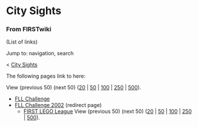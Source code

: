 # City Sights

### From FIRSTwiki

(List of links)

Jump to: navigation, search

&lt; [City Sights](/index.php?title=City_Sights&redirect=no "City Sights" )  

The following pages link to here:

View (previous 50) (next 50)
([20](/index.php?title=Special:Whatlinkshere/City_Sights&limit=20&from=0
"Special:Whatlinkshere/City Sights" ) |
[50](/index.php?title=Special:Whatlinkshere/City_Sights&limit=50&from=0
"Special:Whatlinkshere/City Sights" ) |
[100](/index.php?title=Special:Whatlinkshere/City_Sights&limit=100&from=0
"Special:Whatlinkshere/City Sights" ) |
[250](/index.php?title=Special:Whatlinkshere/City_Sights&limit=250&from=0
"Special:Whatlinkshere/City Sights" ) |
[500](/index.php?title=Special:Whatlinkshere/City_Sights&limit=500&from=0
"Special:Whatlinkshere/City Sights" )).

  * [FLL Challenge](FLL_Challenge "FLL Challenge" )
  * [FLL Challenge 2002](/index.php?title=FLL_Challenge_2002&redirect=no "FLL Challenge 2002" ) (redirect page) 
    * [FIRST LEGO League](FIRST_LEGO_League "FIRST LEGO League" )
View (previous 50) (next 50)
([20](/index.php?title=Special:Whatlinkshere/City_Sights&limit=20&from=0
"Special:Whatlinkshere/City Sights" ) |
[50](/index.php?title=Special:Whatlinkshere/City_Sights&limit=50&from=0
"Special:Whatlinkshere/City Sights" ) |
[100](/index.php?title=Special:Whatlinkshere/City_Sights&limit=100&from=0
"Special:Whatlinkshere/City Sights" ) |
[250](/index.php?title=Special:Whatlinkshere/City_Sights&limit=250&from=0
"Special:Whatlinkshere/City Sights" ) |
[500](/index.php?title=Special:Whatlinkshere/City_Sights&limit=500&from=0
"Special:Whatlinkshere/City Sights" )).

